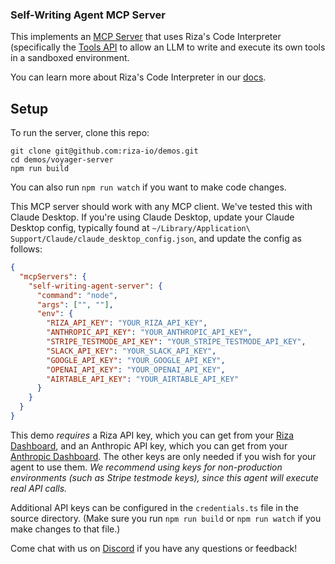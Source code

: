 ### Self-Writing Agent MCP Server

This implements an [MCP Server](https://modelcontextprotocol.io) that uses Riza's Code Interpreter (specifically the [Tools API](https://riza.io/blog/introducing-tools-api) to allow an LLM to write and execute its own tools in a sandboxed environment.

You can learn more about Riza's Code Interpreter in our [docs](https://docs.riza.io/introduction).

## Setup

To run the server, clone this repo:

```
git clone git@github.com:riza-io/demos.git
cd demos/voyager-server
npm run build
```

You can also run `npm run watch` if you want to make code changes.

This MCP server should work with any MCP client. We've tested this with Claude Desktop. If you're using Claude Desktop, update your Claude Desktop config, typically found at `~/Library/Application\ Support/Claude/claude_desktop_config.json`, and update the config as follows:

```json
{
  "mcpServers": {
    "self-writing-agent-server": {
      "command": "node",
      "args": ["", ""],
      "env": {
        "RIZA_API_KEY": "YOUR_RIZA_API_KEY",
        "ANTHROPIC_API_KEY": "YOUR_ANTHROPIC_API_KEY",
        "STRIPE_TESTMODE_API_KEY": "YOUR_STRIPE_TESTMODE_API_KEY",
        "SLACK_API_KEY": "YOUR_SLACK_API_KEY",
        "GOOGLE_API_KEY": "YOUR_GOOGLE_API_KEY",
        "OPENAI_API_KEY": "YOUR_OPENAI_API_KEY",
        "AIRTABLE_API_KEY": "YOUR_AIRTABLE_API_KEY"
      }
    }
  }
}
```

This demo _requires_ a Riza API key, which you can get from your [Riza Dashboard](https://dashboard.riza.io), and an Anthropic API key, which you can get from your [Anthropic Dashboard](https://console.anthropic.com/settings/keys). The other keys are only needed if you wish for your agent to use them. _We recommend using keys for non-production environments (such as Stripe testmode keys), since this agent will execute real API calls._

Additional API keys can be configured in the `credentials.ts` file in the source directory. (Make sure you run `npm run build` or `npm run watch` if you make changes to that file.)

Come chat with us on [Discord](https://discord.gg/4P6PUeJFW5) if you have any questions or feedback!
